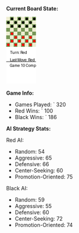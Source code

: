 
**Current Board State:**  
<!-- START_GIF -->
![Checkers Game](./checkers_game.gif)
<!-- END_GIF -->

**Game Info:**  
- Games Played: `<!-- GAMES_PLAYED --> 320
- Red Wins: `<!-- RED_WINS --> 100
- Black Wins: `<!-- BLACK_WINS --> 186

<!-- AI_STATS -->
**AI Strategy Stats:**

Red AI:
- Random: 54
- Aggressive: 65
- Defensive: 66
- Center-Seeking: 60
- Promotion-Oriented: 75

Black AI:
- Random: 59
- Aggressive: 55
- Defensive: 60
- Center-Seeking: 72
- Promotion-Oriented: 74
